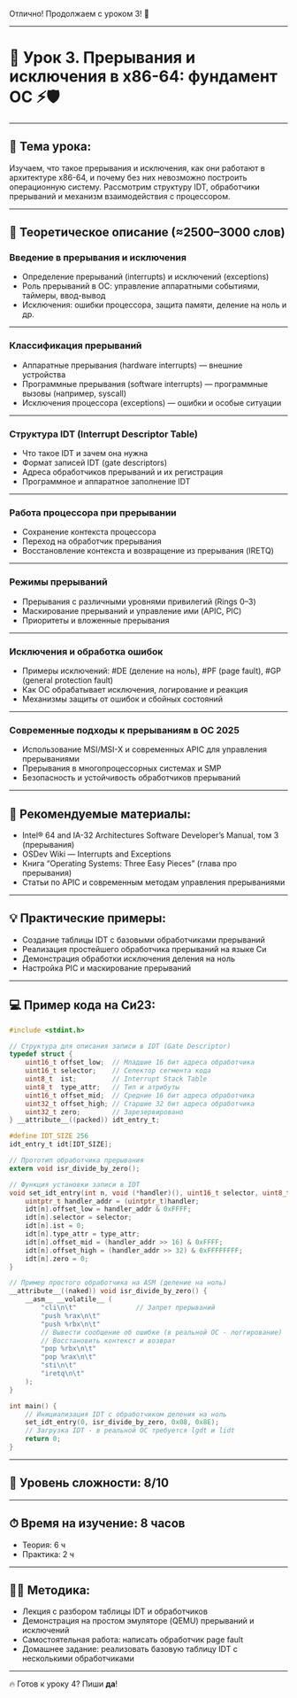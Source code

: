 Отлично! Продолжаем с уроком 3! 🚀

---

# 🔹 Урок 3. Прерывания и исключения в x86-64: фундамент ОС ⚡️🛡️

---

## 🧩 Тема урока:

Изучаем, что такое прерывания и исключения, как они работают в архитектуре x86-64, и почему без них невозможно построить операционную систему. Рассмотрим структуру IDT, обработчики прерываний и механизм взаимодействия с процессором.

---

## 🧠 Теоретическое описание (≈2500–3000 слов)

### Введение в прерывания и исключения

* Определение прерываний (interrupts) и исключений (exceptions)
* Роль прерываний в ОС: управление аппаратными событиями, таймеры, ввод-вывод
* Исключения: ошибки процессора, защита памяти, деление на ноль и др.

---

### Классификация прерываний

* Аппаратные прерывания (hardware interrupts) — внешние устройства
* Программные прерывания (software interrupts) — программные вызовы (например, syscall)
* Исключения процессора (exceptions) — ошибки и особые ситуации

---

### Структура IDT (Interrupt Descriptor Table)

* Что такое IDT и зачем она нужна
* Формат записей IDT (gate descriptors)
* Адреса обработчиков прерываний и их регистрация
* Программное и аппаратное заполнение IDT

---

### Работа процессора при прерывании

* Сохранение контекста процессора
* Переход на обработчик прерывания
* Восстановление контекста и возвращение из прерывания (IRETQ)

---

### Режимы прерываний

* Прерывания с различными уровнями привилегий (Rings 0–3)
* Маскирование прерываний и управление ими (APIC, PIC)
* Приоритеты и вложенные прерывания

---

### Исключения и обработка ошибок

* Примеры исключений: #DE (деление на ноль), #PF (page fault), #GP (general protection fault)
* Как ОС обрабатывает исключения, логирование и реакция
* Механизмы защиты от ошибок и сбойных состояний

---

### Современные подходы к прерываниям в ОС 2025

* Использование MSI/MSI-X и современных APIC для управления прерываниями
* Прерывания в многопроцессорных системах и SMP
* Безопасность и устойчивость обработчиков прерываний

---

## 📘 Рекомендуемые материалы:

* Intel® 64 and IA-32 Architectures Software Developer’s Manual, том 3 (прерывания)
* OSDev Wiki — Interrupts and Exceptions
* Книга “Operating Systems: Three Easy Pieces” (глава про прерывания)
* Статьи по APIC и современным методам управления прерываниями

---

## 💡 Практические примеры:

* Создание таблицы IDT с базовыми обработчиками прерываний
* Реализация простейшего обработчика прерываний на языке Си
* Демонстрация обработки исключения деления на ноль
* Настройка PIC и маскирование прерываний

---

## 💻 Пример кода на Си23:

```c
#include <stdint.h>

// Структура для описания записи в IDT (Gate Descriptor)
typedef struct {
    uint16_t offset_low;  // Младшие 16 бит адреса обработчика
    uint16_t selector;    // Селектор сегмента кода
    uint8_t  ist;         // Interrupt Stack Table
    uint8_t  type_attr;   // Тип и атрибуты
    uint16_t offset_mid;  // Средние 16 бит адреса обработчика
    uint32_t offset_high; // Старшие 32 бит адреса обработчика
    uint32_t zero;        // Зарезервировано
} __attribute__((packed)) idt_entry_t;

#define IDT_SIZE 256
idt_entry_t idt[IDT_SIZE];

// Прототип обработчика прерывания
extern void isr_divide_by_zero();

// Функция установки записи в IDT
void set_idt_entry(int n, void (*handler)(), uint16_t selector, uint8_t type_attr) {
    uintptr_t handler_addr = (uintptr_t)handler;
    idt[n].offset_low = handler_addr & 0xFFFF;
    idt[n].selector = selector;
    idt[n].ist = 0;
    idt[n].type_attr = type_attr;
    idt[n].offset_mid = (handler_addr >> 16) & 0xFFFF;
    idt[n].offset_high = (handler_addr >> 32) & 0xFFFFFFFF;
    idt[n].zero = 0;
}

// Пример простого обработчика на ASM (деление на ноль)
__attribute__((naked)) void isr_divide_by_zero() {
    __asm__ __volatile__ (
        "cli\n\t"               // Запрет прерываний
        "push %rax\n\t"
        "push %rbx\n\t"
        // Вывести сообщение об ошибке (в реальной ОС - логгирование)
        // Восстановить контекст и возврат
        "pop %rbx\n\t"
        "pop %rax\n\t"
        "sti\n\t"
        "iretq\n\t"
    );
}

int main() {
    // Инициализация IDT с обработчиком деления на ноль
    set_idt_entry(0, isr_divide_by_zero, 0x08, 0x8E);
    // Загрузка IDT - в реальной ОС требуется lgdt и lidt
    return 0;
}
```

---

## 🧠 Уровень сложности: 8/10

---

## ⏱ Время на изучение: 8 часов

* Теория: 6 ч
* Практика: 2 ч

---

## 🧑‍🏫 Методика:

* Лекция с разбором таблицы IDT и обработчиков
* Демонстрация на простом эмуляторе (QEMU) прерываний и исключений
* Самостоятельная работа: написать обработчик page fault
* Домашнее задание: реализовать базовую таблицу IDT с несколькими обработчиками

---

🔥 Готов к уроку 4? Пиши **да**!

